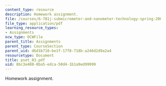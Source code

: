 ```yaml
---
content_type: resource
description: Homework assignment.
file: /courses/6-781j-submicrometer-and-nanometer-technology-spring-2006/8bc3e4880ba5edca50d41b1a9ed99999_pset_03.pdf
file_type: application/pdf
learning_resource_types:
- Assignments
ocw_type: OCWFile
parent_title: Assignments
parent_type: CourseSection
parent_uid: d6d1b710-be1f-17f8-718b-a246d2d9a2a4
resourcetype: Document
title: pset_03.pdf
uid: 8bc3e488-0ba5-edca-50d4-1b1a9ed99999
---
```

Homework assignment.

